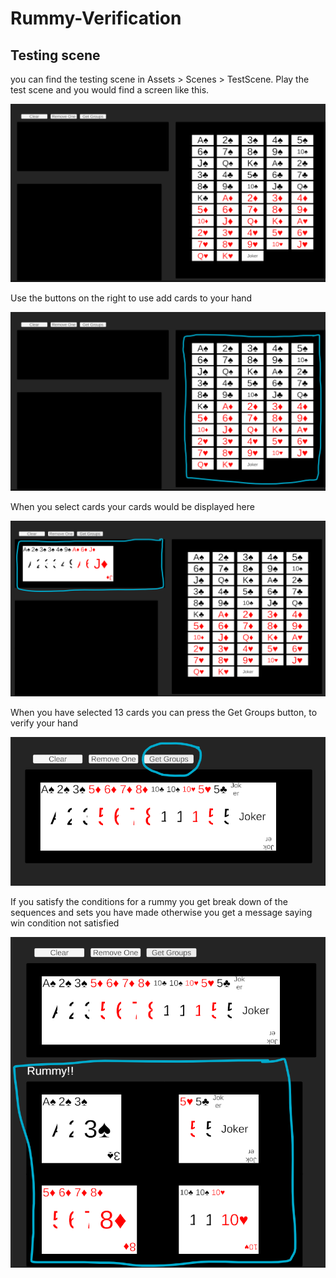 # Rummy-Verification

## Testing scene

you can find the testing scene in Assets > Scenes > TestScene. Play the test scene and you would
find a screen like this.

![](Assets/ReadMe/Screenshot%202022-11-18%20154732.png)

Use the buttons on the right to use add cards to your hand

![](Assets/ReadMe/selectionButtons.png)

When you select cards your cards would be displayed here

![](Assets/ReadMe/SelectedCards.png)

When you have selected 13 cards you can press the Get Groups button, to verify your hand

![](Assets/ReadMe/GetGroups.png)

If you satisfy the conditions for a rummy you get break down of the sequences and sets you have made
otherwise you get a message saying win condition not satisfied

![](Assets/ReadMe/RummySuccess.png)
